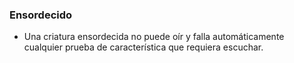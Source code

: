 ### Ensordecido
-   Una criatura ensordecida no puede oír y falla automáticamente cualquier prueba de característica que requiera escuchar.